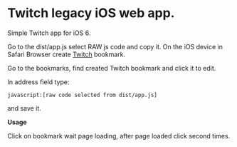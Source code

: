 # Twitch legacy iOS web app.

Simple Twitch app for iOS 6.

Go to the dist/app.js select RAW js code and copy it. 
On the iOS device in Safari Browser create [Twitch](https://m.twitch.tv) bookmark. 

Go to the bookmarks, find created Twitch bookmark and click it to edit. 

In address field type:

```
javascript:[raw code selected from dist/app.js]
```

and save it.

__Usage__

Click on bookmark wait page loading, after page loaded click second times.
